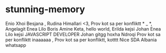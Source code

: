 # stunning-memory
Enio
Xhoi
Besjana
, Rudina Himallari <3, 
Prov kot sa per konfliktt * _ *,
Angelagit
Enea Lilo
Boris
Amine Keta, hello world, 
Erilda
kejsi
Johan
Enea Lilo
kejsi
JAVASCRIPT DEVELOPER
Johan
gitgg
hoxha
Ndroqi
Prov kot sa per konfliktt
inaaaaaa
, Prov kot sa per konfliktt,
kotttt
Nice
SDA Albania
whatsapp